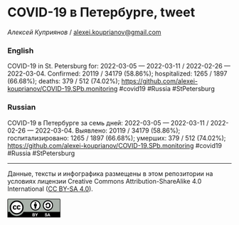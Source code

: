 COVID-19 в Петербурге, tweet
============================

*Алексей Куприянов* /
<a href="mailto:alexei.kouprianov@gmail.com" class="email">alexei.kouprianov@gmail.com</a>

### English

COVID-19 in St. Petersburg for: 2022-03-05 — 2022-03-11 / 2022-02-26 —
2022-03-04. Сonfirmed: 20119 / 34179 (58.86%); hospitalized: 1265 / 1897
(66.68%); deaths: 379 / 512 (74.02%);
<a href="https://github.com/alexei-kouprianov/COVID-19.SPb.monitoring" class="uri">https://github.com/alexei-kouprianov/COVID-19.SPb.monitoring</a>
\#covid19 \#Russia \#StPetersburg

### Russian

COVID-19 в Петербурге за семь дней: 2022-03-05 — 2022-03-11 / 2022-02-26
— 2022-03-04. Выявлено: 20119 / 34179 (58.86%); госпитализировано: 1265
/ 1897 (66.68%); умерших: 379 / 512 (74.02%);
<a href="https://github.com/alexei-kouprianov/COVID-19.SPb.monitoring" class="uri">https://github.com/alexei-kouprianov/COVID-19.SPb.monitoring</a>
\#covid19 \#Russia \#StPetersburg

------------------------------------------------------------------------

Данные, тексты и инфографика размещены в этом репозитории на условиях
лицензии Creative Commons Attribution-ShareAlike 4.0 International ([CC
BY-SA 4.0](https://creativecommons.org/licenses/by-sa/4.0/)).

![](../misc/CC-BY-SA-icon.png "CC-BY-SA")

